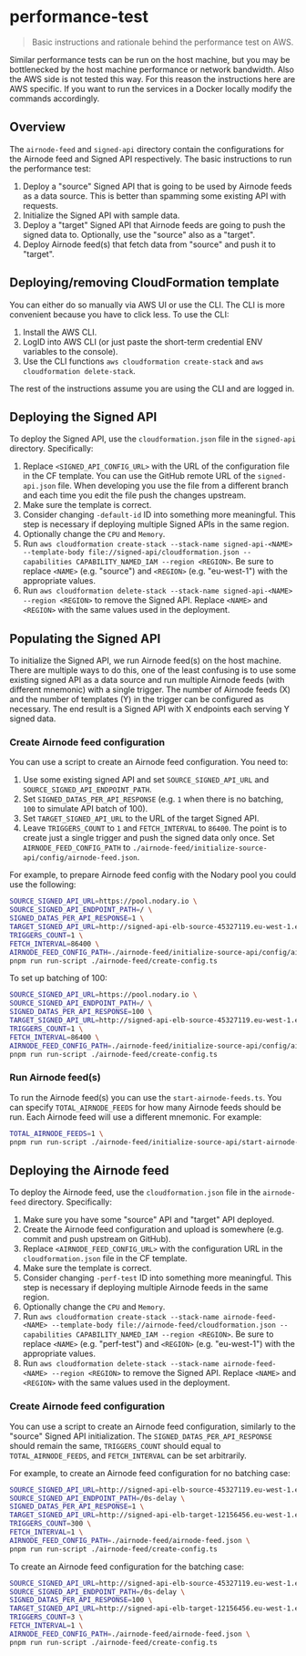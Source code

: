# performance-test

> Basic instructions and rationale behind the performance test on AWS.

Similar performance tests can be run on the host machine, but you may be bottlenecked by the host machine performance or
network bandwidth. Also the AWS side is not tested this way. For this reason the instructions here are AWS specific. If
you want to run the services in a Docker locally modify the commands accordingly.

## Overview

The `airnode-feed` and `signed-api` directory contain the configurations for the Airnode feed and Signed API
respectively. The basic instructions to run the performance test:

1. Deploy a "source" Signed API that is going to be used by Airnode feeds as a data source. This is better than spamming
   some existing API with requests.
2. Initialize the Signed API with sample data.
3. Deploy a "target" Signed API that Airnode feeds are going to push the signed data to. Optionally, use the "source"
   also as a "target".
4. Deploy Airnode feed(s) that fetch data from "source" and push it to "target".

## Deploying/removing CloudFormation template

You can either do so manually via AWS UI or use the CLI. The CLI is more convenient because you have to click less. To
use the CLI:

1. Install the AWS CLI.
2. LogID into AWS CLI (or just paste the short-term credential ENV variables to the console).
3. Use the CLI functions `aws cloudformation create-stack` and `aws cloudformation delete-stack`.

The rest of the instructions assume you are using the CLI and are logged in.

## Deploying the Signed API

To deploy the Signed API, use the `cloudformation.json` file in the `signed-api` directory. Specifically:

1. Replace `<SIGNED_API_CONFIG_URL>` with the URL of the configuration file in the CF template. You can use the GitHub
   remote URL of the `signed-api.json` file. When developing you use the file from a different branch and each time you
   edit the file push the changes upstream.
2. Make sure the template is correct.
3. Consider changing `-default-id` ID into something more meaningful. This step is necessary if deploying multiple
   Signed APIs in the same region.
4. Optionally change the `CPU` and `Memory`.
5. Run
   `aws cloudformation create-stack --stack-name signed-api-<NAME> --template-body file://signed-api/cloudformation.json --capabilities CAPABILITY_NAMED_IAM --region <REGION>`.
   Be sure to replace `<NAME>` (e.g. "source") and `<REGION>` (e.g. "eu-west-1") with the appropriate values.
6. Run `aws cloudformation delete-stack --stack-name signed-api-<NAME> --region <REGION>` to remove the Signed API.
   Replace `<NAME>` and `<REGION>` with the same values used in the deployment.

## Populating the Signed API

To initialize the Signed API, we run Airnode feed(s) on the host machine. There are multiple ways to do this, one of the
least confusing is to use some existing signed API as a data source and run multiple Airnode feeds (with different
mnemonic) with a single trigger. The number of Airnode feeds (X) and the number of templates (Y) in the trigger can be
configured as necessary. The end result is a Signed API with X endpoints each serving Y signed data.

### Create Airnode feed configuration

You can use a script to create an Airnode feed configuration. You need to:

1. Use some existing signed API and set `SOURCE_SIGNED_API_URL` and `SOURCE_SIGNED_API_ENDPOINT_PATH`.
2. Set `SIGNED_DATAS_PER_API_RESPONSE` (e.g. `1` when there is no batching, `100` to simulate API batch of 100).
3. Set `TARGET_SIGNED_API_URL` to the URL of the target Signed API.
4. Leave `TRIGGERS_COUNT` to `1` and `FETCH_INTERVAL` to `86400`. The point is to create just a single trigger and push
   the signed data only once. Set `AIRNODE_FEED_CONFIG_PATH` to
   `./airnode-feed/initialize-source-api/config/airnode-feed.json`.

For example, to prepare Airnode feed config with the Nodary pool you could use the following:

```sh
SOURCE_SIGNED_API_URL=https://pool.nodary.io \
SOURCE_SIGNED_API_ENDPOINT_PATH=/ \
SIGNED_DATAS_PER_API_RESPONSE=1 \
TARGET_SIGNED_API_URL=http://signed-api-elb-source-45327119.eu-west-1.elb.amazonaws.com/ \
TRIGGERS_COUNT=1 \
FETCH_INTERVAL=86400 \
AIRNODE_FEED_CONFIG_PATH=./airnode-feed/initialize-source-api/config/airnode-feed.json \
pnpm run run-script ./airnode-feed/create-config.ts
```

To set up batching of 100:

```sh
SOURCE_SIGNED_API_URL=https://pool.nodary.io \
SOURCE_SIGNED_API_ENDPOINT_PATH=/ \
SIGNED_DATAS_PER_API_RESPONSE=100 \
TARGET_SIGNED_API_URL=http://signed-api-elb-source-45327119.eu-west-1.elb.amazonaws.com/ \
TRIGGERS_COUNT=1 \
FETCH_INTERVAL=86400 \
AIRNODE_FEED_CONFIG_PATH=./airnode-feed/initialize-source-api/config/airnode-feed.json \
pnpm run run-script ./airnode-feed/create-config.ts
```

### Run Airnode feed(s)

To run the Airnode feed(s) you can use the `start-airnode-feeds.ts`. You can specify `TOTAL_AIRNODE_FEEDS` for how many
Airnode feeds should be run. Each Airnode feed will use a different mnemonic. For example:

```sh
TOTAL_AIRNODE_FEEDS=1 \
pnpm run run-script ./airnode-feed/initialize-source-api/start-airnode-feeds.ts
```

## Deploying the Airnode feed

To deploy the Airnode feed, use the `cloudformation.json` file in the `airnode-feed` directory. Specifically:

1. Make sure you have some "source" API and "target" API deployed.
2. Create the Airnode feed configuration and upload is somewhere (e.g. commit and push upstream on GitHub).
3. Replace `<AIRNODE_FEED_CONFIG_URL>` with the configuration URL in the `cloudformation.json` file in the CF template.
4. Make sure the template is correct.
5. Consider changing `-perf-test` ID into something more meaningful. This step is necessary if deploying multiple
   Airnode feeds in the same region.
6. Optionally change the `CPU` and `Memory`.
7. Run
   `aws cloudformation create-stack --stack-name airnode-feed-<NAME> --template-body file://airnode-feed/cloudformation.json --capabilities CAPABILITY_NAMED_IAM --region <REGION>`.
   Be sure to replace `<NAME>` (e.g. "perf-test") and `<REGION>` (e.g. "eu-west-1") with the appropriate values.
8. Run `aws cloudformation delete-stack --stack-name airnode-feed-<NAME> --region <REGION>` to remove the Signed API.
   Replace `<NAME>` and `<REGION>` with the same values used in the deployment.

### Create Airnode feed configuration

You can use a script to create an Airnode feed configuration, similarly to the "source" Signed API initialization. The
`SIGNED_DATAS_PER_API_RESPONSE` should remain the same, `TRIGGERS_COUNT` should equal to `TOTAL_AIRNODE_FEEDS`, and
`FETCH_INTERVAL` can be set arbitrarily.

For example, to create an Airnode feed configuration for no batching case:

```sh
SOURCE_SIGNED_API_URL=http://signed-api-elb-source-45327119.eu-west-1.elb.amazonaws.com/ \
SOURCE_SIGNED_API_ENDPOINT_PATH=/0s-delay \
SIGNED_DATAS_PER_API_RESPONSE=1 \
TARGET_SIGNED_API_URL=http://signed-api-elb-target-12156456.eu-west-1.elb.amazonaws.com/ \
TRIGGERS_COUNT=300 \
FETCH_INTERVAL=1 \
AIRNODE_FEED_CONFIG_PATH=./airnode-feed/airnode-feed.json \
pnpm run run-script ./airnode-feed/create-config.ts
```

To create an Airnode feed configuration for the batching case:

```sh
SOURCE_SIGNED_API_URL=http://signed-api-elb-source-45327119.eu-west-1.elb.amazonaws.com/ \
SOURCE_SIGNED_API_ENDPOINT_PATH=/0s-delay \
SIGNED_DATAS_PER_API_RESPONSE=100 \
TARGET_SIGNED_API_URL=http://signed-api-elb-target-12156456.eu-west-1.elb.amazonaws.com/ \
TRIGGERS_COUNT=3 \
FETCH_INTERVAL=1 \
AIRNODE_FEED_CONFIG_PATH=./airnode-feed/airnode-feed.json \
pnpm run run-script ./airnode-feed/create-config.ts
```

